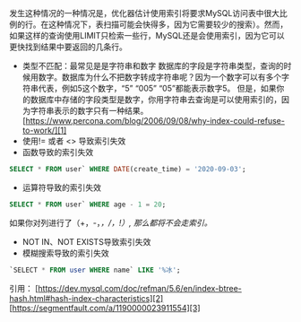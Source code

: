 发生这种情况的一种情况是，优化器估计使用索引将要求MySQL访问表中很大比例的行。在这种情况下，表扫描可能会快得多，因为它需要较少的搜索）。然而，如果这样的查询使用LIMIT只检索一些行，MySQL还是会使用索引，因为它可以更快找到结果中要返回的几条行。
- 类型不匹配：最常见是是字符串和数字
数据库的字段是字符串类型，查询的时候用数字。数据库为什么不把数字转成字符串呢？因为一个数字可以有多个字符串代表，例如5这个数字，“5” “005” “05”都能表示数字5。
但是，如果你的数据库中存储的字段类型是数字，你用字符串去查询是可以使用索引的，因为字符串表示的数字只有一种结果。
[https://www.percona.com/blog/2006/09/08/why-index-could-refuse-to-work/][1]
- 使用!= 或者 \<\> 导致索引失效
- 函数导致的索引失效
```sql
SELECT * FROM user` WHERE DATE(create_time) = '2020-09-03';
```
- 运算符导致的索引失效
```sql
SELECT * FROM user` WHERE age - 1 = 20;
```
如果你对列进行了（+，-，*，/，!）, 那么都将不会走索引。*
- NOT IN、NOT EXISTS导致索引失效
- 模糊搜索导致的索引失效
```sql
`SELECT * FROM user WHERE name` LIKE '%冰';
```
引用：
[https://dev.mysql.com/doc/refman/5.6/en/index-btree-hash.html#hash-index-characteristics][2]
[https://segmentfault.com/a/1190000023911554][3]

[1]:	https://www.percona.com/blog/2006/09/08/why-index-could-refuse-to-work/
[2]:	https://dev.mysql.com/doc/refman/5.6/en/index-btree-hash.html#hash-index-characteristics
[3]:	https://segmentfault.com/a/1190000023911554